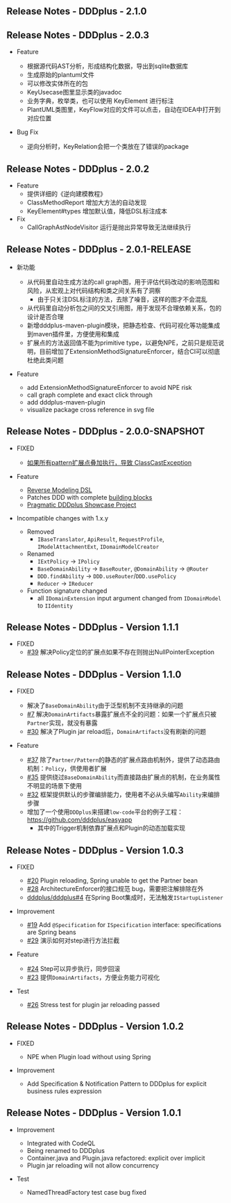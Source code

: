 ## Release Notes - DDDplus - 2.1.0

## Release Notes - DDDplus - 2.0.3

* Feature
   * 根据源代码AST分析，形成结构化数据，导出到sqlite数据库
   * 生成原始的plantuml文件
   * 可以修改实体所在的包
   * KeyUsecase图里显示类的javadoc
   * 业务字典，枚举类，也可以使用 KeyElement 进行标注
   * PlantUML类图里，KeyFlow对应的文件可以点击，自动在IDEA中打开到对应位置

* Bug Fix
   * 逆向分析时，KeyRelation会把一个类放在了错误的package


## Release Notes - DDDplus - 2.0.2

* Feature
   * 提供详细的《逆向建模教程》
   * ClassMethodReport 增加大方法的自动发现
   * KeyElement#types 增加默认值，降低DSL标注成本
* Fix
   * CallGraphAstNodeVisitor 运行是抛出异常导致无法继续执行

## Release Notes - DDDplus - 2.0.1-RELEASE

* 新功能
   * 从代码里自动生成方法的call graph图，用于评估代码改动的影响范围和风险，从宏观上对代码结构和类之间关系有了洞察
      * 由于只关注DSL标注的方法，去除了噪音，这样的图才不会混乱
   * 从代码里自动分析包之间的交叉引用图，用于发现不合理依赖关系，包的设计是否合理
   * 新增dddplus-maven-plugin模块，把静态检查、代码可视化等功能集成到maven插件里，方便使用和集成
   * 扩展点的方法返回值不能为primitive type，以避免NPE，之前只是规范说明，目前增加了ExtensionMethodSignatureEnforcer，结合CI可以彻底杜绝此类问题

* Feature
   * add ExtensionMethodSignatureEnforcer to avoid NPE risk
   * call graph complete and exact click through
   * add dddplus-maven-plugin
   * visualize package cross reference in svg file

## Release Notes - DDDplus - 2.0.0-SNAPSHOT

* FIXED
   * [如果所有pattern扩展点叠加执行，导致 ClassCastException](https://github.com/dddplus/dddplus/commit/b90bd6a71b66f5b1c60460949bdd8b7ab833f854)

* Feature
   * [Reverse Modeling DSL](/dddplus-spec/src/main/java/io/github/dddplus/dsl/package-info.java)
   * Patches DDD with complete [building blocks](/dddplus-spec/src/main/java/io/github/dddplus/model/)
   * [Pragmatic DDDplus Showcase Project](/dddplus-test/src/test/java/ddd/plus/showcase/)

* Incompatible changes with 1.x.y
   * Removed
      * `IBaseTranslator`, `ApiResult`, `RequestProfile`, `IModelAttachmentExt`, `IDomainModelCreator`
   * Renamed
      * `IExtPolicy` -> `IPolicy`
      * `BaseDomainAbility` -> `BaseRouter`, `@DomainAbility` -> `@Router`
      * `DDD.findAbility` -> `DDD.useRouter`/`DDD.usePolicy`
      * `Reducer` -> `IReducer`
   * Function signature changed
      * all `IDomainExtension` input argument changed from `IDomainModel` to `IIdentity`

## Release Notes - DDDplus - Version 1.1.1

* FIXED
   * [#39](https://github.com/funkygao/cp-ddd-framework/issues/39) 解决Policy定位的扩展点如果不存在则抛出NullPointerException

## Release Notes - DDDplus - Version 1.1.0

* FIXED
   * 解决了`BaseDomainAbility`由于泛型机制不支持继承的问题
   * [#7](https://github.com/dddplus/dddplus/issues/7) 解决`DomainArtifacts`暴露扩展点不全的问题：如果一个扩展点只被`Partner`实现，就没有暴露
   * [#30](https://github.com/funkygao/cp-ddd-framework/issues/30) 解决了Plugin jar reload后，`DomainArtifacts`没有刷新的问题

* Feature
   * [#37](https://github.com/funkygao/cp-ddd-framework/issues/37) 除了`Partner/Pattern`的静态的扩展点路由机制外，提供了动态路由机制：`Policy`，供使用者扩展
   * [#35](https://github.com/funkygao/cp-ddd-framework/issues/35) 提供绕过`BaseDomainAbility`而直接路由扩展点的机制，在业务属性不明显的场景下使用
   * [#32](https://github.com/funkygao/cp-ddd-framework/issues/32) 框架提供默认的步骤编排能力，使用者不必从头编写`Ability`来编排步骤
   * 增加了一个使用`DDDplus`来搭建`low-code`平台的例子工程：https://github.com/dddplus/easyapp
      * 其中的Trigger机制依靠扩展点和Plugin的动态加载实现

## Release Notes - DDDplus - Version 1.0.3

* FIXED
   * [#20](https://github.com/funkygao/cp-ddd-framework/issues/20) Plugin reloading, Spring unable to get the Partner bean
   * [#28](https://github.com/funkygao/cp-ddd-framework/issues/28) ArchitectureEnforcer的接口规范 bug，需要把注解排除在外
   * [dddplus/dddplus#4](https://github.com/dddplus/dddplus/issues/4) 在Spring Boot集成时，无法触发`IStartupListener`

* Improvement
   * [#19](https://github.com/funkygao/cp-ddd-framework/issues/19) Add `@Specification` for `ISpecification` interface: specifications are Spring beans
   * [#29](https://github.com/funkygao/cp-ddd-framework/issues/29) 演示如何对step进行方法拦截

* Feature
   * [#24](https://github.com/funkygao/cp-ddd-framework/issues/24) Step可以异步执行，同步回滚
   * [#23](https://github.com/funkygao/cp-ddd-framework/issues/23) 提供`DomainArtifacts`，方便业务能力可视化

* Test
   * [#26](https://github.com/funkygao/cp-ddd-framework/issues/26) Stress test for plugin jar reloading passed

## Release Notes - DDDplus - Version 1.0.2

* FIXED
   * NPE when Plugin load without using Spring

* Improvement
   * Add Specification & Notification Pattern to DDDplus for explicit business rules expression

## Release Notes - DDDplus - Version 1.0.1

* Improvement
   * Integrated with CodeQL
   * Being renamed to DDDplus
   * Container.java and Plugin.java refactored: explicit over implicit
   * Plugin jar reloading will not allow concurrency

* Test
   * NamedThreadFactory test case bug fixed
